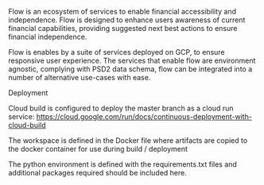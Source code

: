 Flow is an ecosystem of services to enable financial accessibility and independence. Flow is designed to enhance users awareness of current financial capabilities, providing suggested next best actions to ensure financial independence.

Flow is enables by a suite of services deployed on GCP, to ensure responsive user experience. The services that enable flow are environment agnostic, complying with PSD2 data schema, flow can be integrated into a number of alternative use-cases with ease.

Deployment

Cloud build is configured to deploy the master branch as a cloud run service: https://cloud.google.com/run/docs/continuous-deployment-with-cloud-build

The workspace is defined in the Docker file where artifacts are copied to the docker container for use during build / deployment

The python environment is defined with the requirements.txt files and additional packages required should be included here.